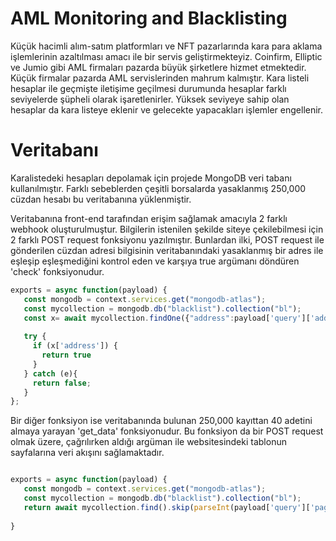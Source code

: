 
# AML Monitoring and Blacklisting

  Küçük hacimli alım-satım platformları ve NFT pazarlarında kara para aklama işlemlerinin azaltılması amacı ile bir servis geliştirmekteyiz. Coinfirm, Elliptic ve Jumio gibi AML firmaları pazarda büyük şirketlere hizmet etmektedir. Küçük firmalar pazarda AML servislerinden mahrum kalmıştır. Kara listeli hesaplar ile geçmişte iletişime geçilmesi durumunda hesaplar farklı seviyelerde şüpheli olarak işaretlenirler. Yüksek seviyeye sahip olan hesaplar da kara listeye eklenir ve gelecekte yapacakları işlemler engellenir.

# Veritabanı

  Karalistedeki hesapları depolamak için projede MongoDB veri tabanı kullanılmıştır. Farklı sebeblerden çeşitli borsalarda yasaklanmış 250,000 cüzdan hesabı bu veritabanına yüklenmiştir.

  Veritabanına front-end tarafından erişim sağlamak amacıyla 2 farklı webhook oluşturulmuştur. Bilgilerin istenilen şekilde siteye çekilebilmesi için 2 farklı POST request fonksiyonu yazılmıştır. Bunlardan ilki, POST request ile gönderilen cüzdan adresi bilgisinin veritabanındaki yasaklanmış bir adres ile eşleşip eşleşmediğini kontrol eden ve karşıya true argümanı döndüren 'check' fonksiyonudur. 
  
```js
exports = async function(payload) {
   const mongodb = context.services.get("mongodb-atlas");
   const mycollection = mongodb.db("blacklist").collection("bl");
   const x= await mycollection.findOne({"address":payload['query']['address']});
   
   try {
     if (x['address']) {
       return true
     }
   } catch (e){
     return false;
   }
};

```

  Bir diğer fonksiyon ise veritabanında bulunan 250,000 kayıttan 40 adetini almaya yarayan 'get_data' fonksiyonudur. Bu fonksiyon da bir POST request olmak üzere, çağrılırken aldığı argüman ile websitesindeki tablonun sayfalarına veri akışını sağlamaktadır.
  
```js

exports = async function(payload) {
   const mongodb = context.services.get("mongodb-atlas");
   const mycollection = mongodb.db("blacklist").collection("bl");
   return await mycollection.find().skip(parseInt(payload['query']['page'])).limit(40);
   
}

```
